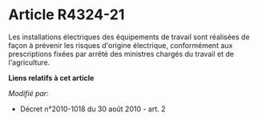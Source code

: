 # Article R4324-21

Les installations électriques des équipements de travail sont réalisées de façon à prévenir les risques d'origine électrique,
conformément aux prescriptions fixées par arrêté des ministres chargés du travail et de l'agriculture.

**Liens relatifs à cet article**

_Modifié par_:

  - Décret n°2010-1018 du 30 août 2010 - art. 2
